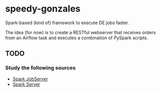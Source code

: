 # speedy-gonzales

Spark-based (kind of) framework to execute DE jobs faster.

The idea (for now) is to create a RESTful webserver that receives orders from an Airflow task and
executes a combination of PySpark scripts.


## TODO

### Study the following sources

- [Spark JobServer](https://github.com/spark-jobserver/spark-jobserver)
- [Spark Server](https://github.com/spark-server/spark-server)